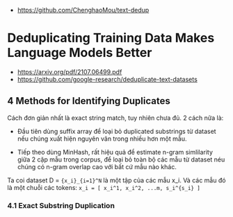- https://github.com/ChenghaoMou/text-dedup

# Deduplicating Training Data Makes Language Models Better
- https://arxiv.org/pdf/2107.06499.pdf
- https://github.com/google-research/deduplicate-text-datasets

## 4 Methods for Identifying Duplicates

Cách đơn giản nhất là exact string match, tuy nhiên chưa đủ. 2 cách nữa là:

- Đầu tiên dùng suffix array để loại bỏ duplicated substrings từ dataset nếu chúng xuất hiện nguyên văn trong nhiều hơn một mẫu.

- Tiếp theo dùng MinHash, rất hiệu quả để estimate n-gram simlilarity giữa 2 cặp mẫu trong corpus, để loại bỏ toàn bộ các mẫu từ dataset néu chúng có n-gram overlap cao với bất cứ mẫu nào khác.

Ta coi dataset D = `{x_i}_{i=1}^N` là một tập của các mẫu x_i. Và các mẫu đó là một chuỗi các tokens:
`x_i = [ x_i^1, x_i^2, ...m, s_i^{s_i} ]`

### 4.1 Exact Substring Duplication

